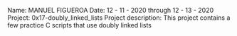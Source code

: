 Name: MANUEL FIGUEROA
Date: 12 - 11 - 2020 through 12 - 13 - 2020
Project: 0x17-doubly_linked_lists
Project description: This project contains a few practice C scripts that use doubly linked lists